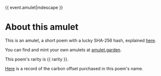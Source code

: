 {{ event.amulet|mdescape }}

# About this amulet
This is an amulet, a short poem with a lucky SHA-256 hash, explained [here](https://text.bargains/).

You can find and mint your own amulets at [amulet.garden](https://at.amulet.garden/).

This poem's rarity is {{ rarity }}.

[Here]({{event.offsetUrl|mdescape}}) is a record of the carbon offset purchased in this poem's name.
